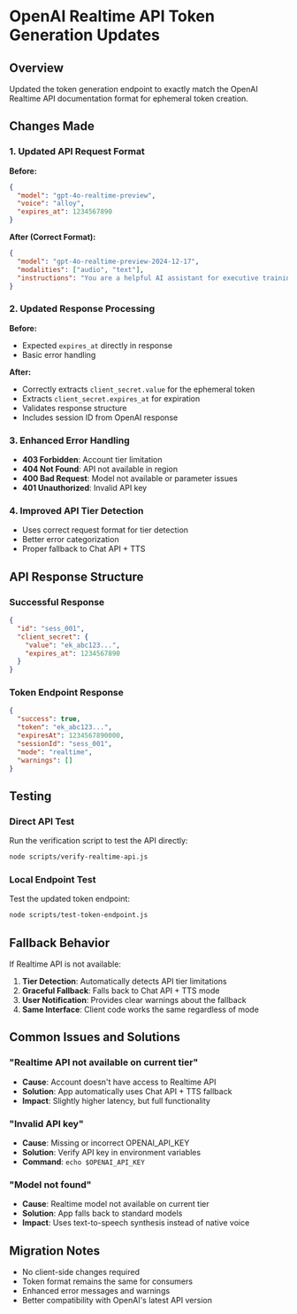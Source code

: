# OpenAI Realtime API Token Generation Updates

## Overview
Updated the token generation endpoint to exactly match the OpenAI Realtime API documentation format for ephemeral token creation.

## Changes Made

### 1. Updated API Request Format
**Before:**
```json
{
  "model": "gpt-4o-realtime-preview",
  "voice": "alloy",
  "expires_at": 1234567890
}
```

**After (Correct Format):**
```json
{
  "model": "gpt-4o-realtime-preview-2024-12-17",
  "modalities": ["audio", "text"],
  "instructions": "You are a helpful AI assistant for executive training. Provide clear, professional responses with a warm and engaging tone."
}
```

### 2. Updated Response Processing
**Before:**
- Expected `expires_at` directly in response
- Basic error handling

**After:**
- Correctly extracts `client_secret.value` for the ephemeral token
- Extracts `client_secret.expires_at` for expiration
- Validates response structure
- Includes session ID from OpenAI response

### 3. Enhanced Error Handling
- **403 Forbidden**: Account tier limitation
- **404 Not Found**: API not available in region
- **400 Bad Request**: Model not available or parameter issues
- **401 Unauthorized**: Invalid API key

### 4. Improved API Tier Detection
- Uses correct request format for tier detection
- Better error categorization
- Proper fallback to Chat API + TTS

## API Response Structure

### Successful Response
```json
{
  "id": "sess_001",
  "client_secret": {
    "value": "ek_abc123...",
    "expires_at": 1234567890
  }
}
```

### Token Endpoint Response
```json
{
  "success": true,
  "token": "ek_abc123...",
  "expiresAt": 1234567890000,
  "sessionId": "sess_001",
  "mode": "realtime",
  "warnings": []
}
```

## Testing

### Direct API Test
Run the verification script to test the API directly:
```bash
node scripts/verify-realtime-api.js
```

### Local Endpoint Test
Test the updated token endpoint:
```bash
node scripts/test-token-endpoint.js
```

## Fallback Behavior

If Realtime API is not available:
1. **Tier Detection**: Automatically detects API tier limitations
2. **Graceful Fallback**: Falls back to Chat API + TTS mode
3. **User Notification**: Provides clear warnings about the fallback
4. **Same Interface**: Client code works the same regardless of mode

## Common Issues and Solutions

### "Realtime API not available on current tier"
- **Cause**: Account doesn't have access to Realtime API
- **Solution**: App automatically uses Chat API + TTS fallback
- **Impact**: Slightly higher latency, but full functionality

### "Invalid API key"
- **Cause**: Missing or incorrect OPENAI_API_KEY
- **Solution**: Verify API key in environment variables
- **Command**: `echo $OPENAI_API_KEY`

### "Model not found"
- **Cause**: Realtime model not available on current tier
- **Solution**: App falls back to standard models
- **Impact**: Uses text-to-speech synthesis instead of native voice

## Migration Notes
- No client-side changes required
- Token format remains the same for consumers
- Enhanced error messages and warnings
- Better compatibility with OpenAI's latest API version